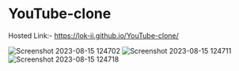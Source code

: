 # YouTube-clone

Hosted Link:- https://lok-ii.github.io/YouTube-clone/


![Screenshot 2023-08-15 124702](https://github.com/Lok-ii/YouTube-clone/assets/129180844/2e218208-f0c6-41cd-97d9-25b6791d2a5c)
![Screenshot 2023-08-15 124711](https://github.com/Lok-ii/YouTube-clone/assets/129180844/3727ec80-8167-426d-9c24-009b01ce5e5c)
![Screenshot 2023-08-15 124718](https://github.com/Lok-ii/YouTube-clone/assets/129180844/f42952bf-dd10-4757-8f08-d5ac3310d8aa)
